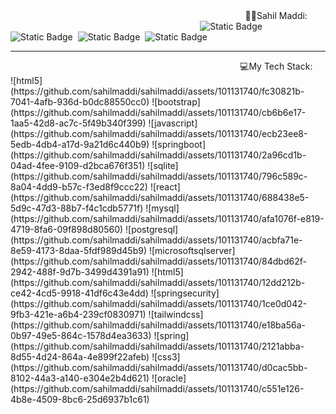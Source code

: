 <center>&nbsp; &nbsp; &nbsp; &nbsp;&nbsp; &nbsp; &nbsp; &nbsp; &nbsp; &nbsp; &nbsp; &nbsp; &nbsp; &nbsp; &nbsp; &nbsp; &nbsp; &nbsp;  &nbsp; &nbsp; &nbsp; &nbsp; &nbsp; &nbsp; &nbsp; &nbsp; &nbsp; &nbsp; &nbsp; &nbsp; &nbsp; &nbsp; &nbsp; &nbsp; &nbsp; &nbsp; &nbsp; &nbsp; &nbsp;  &nbsp; &nbsp; &nbsp; &nbsp; &nbsp; &nbsp;🧑‍💻Sahil Maddi:</center>

<div>
  &nbsp; &nbsp; &nbsp; &nbsp;&nbsp; &nbsp; &nbsp; &nbsp; &nbsp; &nbsp; &nbsp; &nbsp; &nbsp; &nbsp; &nbsp; &nbsp; &nbsp; &nbsp;  &nbsp; &nbsp; &nbsp; &nbsp; &nbsp; &nbsp; &nbsp; &nbsp; &nbsp; &nbsp; &nbsp; &nbsp; &nbsp; &nbsp; &nbsp; &nbsp; &nbsp; &nbsp; &nbsp; &nbsp; &nbsp;
<img alt="Static Badge" src="https://img.shields.io/badge/Java-Developer">&nbsp; <img alt="Static Badge" src="https://img.shields.io/badge/Spring-Boot-Developer">&nbsp; <img alt="Static Badge" src="https://img.shields.io/badge/React.js-developer">&nbsp; <img alt="Static Badge" src="https://img.shields.io/badge/Spring-XML-developer">&nbsp; 
</div>
<hr/>


<center>&nbsp; &nbsp; &nbsp; &nbsp;&nbsp; &nbsp; &nbsp; &nbsp; &nbsp; &nbsp; &nbsp; &nbsp; &nbsp; &nbsp; &nbsp; &nbsp; &nbsp; &nbsp;  &nbsp; &nbsp; &nbsp; &nbsp; &nbsp; &nbsp; &nbsp; &nbsp; &nbsp; &nbsp; &nbsp; &nbsp; &nbsp; &nbsp; &nbsp; &nbsp; &nbsp; &nbsp; &nbsp; &nbsp; &nbsp;  &nbsp; &nbsp; &nbsp; &nbsp; &nbsp; &nbsp;💻My Tech Stack:</center>


<h7>
![html5](https://github.com/sahilmaddi/sahilmaddi/assets/101131740/fc30821b-7041-4afb-936d-b0dc88550cc0)
![bootstrap](https://github.com/sahilmaddi/sahilmaddi/assets/101131740/cb6b6e17-1aa5-42d8-ac7c-5f49b340f399)
![javascript](https://github.com/sahilmaddi/sahilmaddi/assets/101131740/ecb23ee8-5edb-4db4-a17d-9a21d6c440b9)
![springboot](https://github.com/sahilmaddi/sahilmaddi/assets/101131740/2a96cd1b-04ad-4fee-9109-d2bca676f351)
![sqlite](https://github.com/sahilmaddi/sahilmaddi/assets/101131740/796c589c-8a04-4dd9-b57c-f3ed8f9ccc22)
![react](https://github.com/sahilmaddi/sahilmaddi/assets/101131740/688438e5-5d9c-47d3-88b7-f4c1cdb5771f)
![mysql](https://github.com/sahilmaddi/sahilmaddi/assets/101131740/afa1076f-e819-4719-8fa6-09f898d80560)
![postgresql](https://github.com/sahilmaddi/sahilmaddi/assets/101131740/acbfa71e-8e59-4173-8daa-5fdf989d45b9)
![microsoftsqlserver](https://github.com/sahilmaddi/sahilmaddi/assets/101131740/84dbd62f-2942-488f-9d7b-3499d4391a91)
![html5](https://github.com/sahilmaddi/sahilmaddi/assets/101131740/12dd212b-ce42-4cd5-9918-41df6c43e4dd)
![springsecurity](https://github.com/sahilmaddi/sahilmaddi/assets/101131740/1ce0d042-9fb3-421e-a6b4-239cf0830971)
![tailwindcss](https://github.com/sahilmaddi/sahilmaddi/assets/101131740/e18ba56a-0b97-49e5-864c-1578d4ea3633)
![spring](https://github.com/sahilmaddi/sahilmaddi/assets/101131740/2121abba-8d55-4d24-864a-4e899f22afeb)
![css3](https://github.com/sahilmaddi/sahilmaddi/assets/101131740/d0cac5bb-8102-44a3-a140-e304e2b4d621)
![oracle](https://github.com/sahilmaddi/sahilmaddi/assets/101131740/c551e126-4b8e-4509-8bc6-25d6937b1c61)
</h7>
